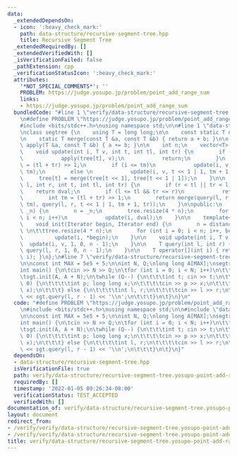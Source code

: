 ```yaml
---
data:
  _extendedDependsOn:
  - icon: ':heavy_check_mark:'
    path: data-structure/recursive-segment-tree.hpp
    title: Recursive Segment Tree
  _extendedRequiredBy: []
  _extendedVerifiedWith: []
  _isVerificationFailed: false
  _pathExtension: cpp
  _verificationStatusIcon: ':heavy_check_mark:'
  attributes:
    '*NOT_SPECIAL_COMMENTS*': ''
    PROBLEM: https://judge.yosupo.jp/problem/point_add_range_sum
    links:
    - https://judge.yosupo.jp/problem/point_add_range_sum
  bundledCode: "#line 1 \"verify/data-structure/recursive-segment-tree.yosupo-point-add-range-sum.test.cpp\"\
    \n#define PROBLEM \"https://judge.yosupo.jp/problem/point_add_range_sum\"\n\n\
    #include <bits/stdc++.h>\nusing namespace std;\n\n#line 1 \"data-structure/recursive-segment-tree.hpp\"\
    \nclass segtree {\n    using T = long long;\n\n    const static T dval = T();\n\
    \n    static T merge(const T &a, const T &b) { return a + b; }\n\n    static void\
    \ apply(T &a, const T &b) { a += b; }\n\n    int n;\n    vector<T> tree;\n\nprivate:\n\
    \    void update(int i, T v, int t, int tl, int tr) {\n        if (tl == tr) {\n\
    \            apply(tree[t], v);\n            return;\n        }\n        int tm\
    \ = (tl + tr) >> 1;\n        if (i <= tm)\n            update(i, v, t << 1, tl,\
    \ tm);\n        else \n            update(i, v, t << 1 | 1, tm + 1, tr);\n   \
    \     tree[t] = merge(tree[t << 1], tree[t << 1 | 1]);\n    }\n\n    T query(int\
    \ l, int r, int t, int tl, int tr) {\n        if (r < tl || tr < l)\n        \
    \    return dval;\n        if (l <= tl && tr <= r)\n            return tree[t];\n\
    \        int tm = (tl + tr) >> 1;\n        return merge(query(l, r, t << 1, tl,\
    \ tm), query(l, r, t << 1 | 1, tm + 1, tr));\n    }\n\npublic:\n    void init(int\
    \ _n) {\n        n = _n;\n        tree.resize(4 * n);\n        for (int i = 0;\
    \ i < n; i++)\n            update(i, dval);\n    }\n\n    template<typename Iterator>\n\
    \    void init(Iterator begin, Iterator end) {\n        n = distance(begin, end);\
    \ \n\t\ttree.resize(4 * n);\n        for (int i = 0; i < n; i++, begin++)\n  \
    \          update(i, *begin);\n    }\n\n    void update(int i, T v) {\n      \
    \  update(i, v, 1, 0, n - 1);\n    }\n\n    T query(int l, int r) {\n        return\
    \ query(l, r, 1, 0, n - 1);\n    }\n\n    T operator[](int i) { return query(i,\
    \ i); }\n};\n#line 7 \"verify/data-structure/recursive-segment-tree.yosupo-point-add-range-sum.test.cpp\"\
    \n\nconst int MAX = 5e5 + 5;\n\nint N, Q;\nlong long A[MAX];\nsegtree sgt;\n\n\
    int main() {\n\tcin >> N >> Q;\n\tfor (int i = 0; i < N; i++)\n\t\tcin >> A[i];\n\
    \tsgt.init(A, A + N);\n\twhile (Q--) {\n\t\t\tint t; cin >> t;\n\t\t\tif (t ==\
    \ 0) {\n\t\t\t\tint p; long long x;\n\t\t\t\tcin >> p >> x;\n\t\t\tsgt.update(p,\
    \ x);\n\t\t\t} else {\n\t\t\t\tint l, r;\n\t\t\t\tcin >> l >> r;\n\t\t\t\tcout\
    \ << sgt.query(l, r - 1) << '\\n';\n\t\t\t}\n\t}\n}\n"
  code: "#define PROBLEM \"https://judge.yosupo.jp/problem/point_add_range_sum\"\n\
    \n#include <bits/stdc++.h>\nusing namespace std;\n\n#include \"data-structure/recursive-segment-tree.hpp\"\
    \n\nconst int MAX = 5e5 + 5;\n\nint N, Q;\nlong long A[MAX];\nsegtree sgt;\n\n\
    int main() {\n\tcin >> N >> Q;\n\tfor (int i = 0; i < N; i++)\n\t\tcin >> A[i];\n\
    \tsgt.init(A, A + N);\n\twhile (Q--) {\n\t\t\tint t; cin >> t;\n\t\t\tif (t ==\
    \ 0) {\n\t\t\t\tint p; long long x;\n\t\t\t\tcin >> p >> x;\n\t\t\tsgt.update(p,\
    \ x);\n\t\t\t} else {\n\t\t\t\tint l, r;\n\t\t\t\tcin >> l >> r;\n\t\t\t\tcout\
    \ << sgt.query(l, r - 1) << '\\n';\n\t\t\t}\n\t}\n}"
  dependsOn:
  - data-structure/recursive-segment-tree.hpp
  isVerificationFile: true
  path: verify/data-structure/recursive-segment-tree.yosupo-point-add-range-sum.test.cpp
  requiredBy: []
  timestamp: '2022-01-05 09:26:34-08:00'
  verificationStatus: TEST_ACCEPTED
  verifiedWith: []
documentation_of: verify/data-structure/recursive-segment-tree.yosupo-point-add-range-sum.test.cpp
layout: document
redirect_from:
- /verify/verify/data-structure/recursive-segment-tree.yosupo-point-add-range-sum.test.cpp
- /verify/verify/data-structure/recursive-segment-tree.yosupo-point-add-range-sum.test.cpp.html
title: verify/data-structure/recursive-segment-tree.yosupo-point-add-range-sum.test.cpp
---
```

